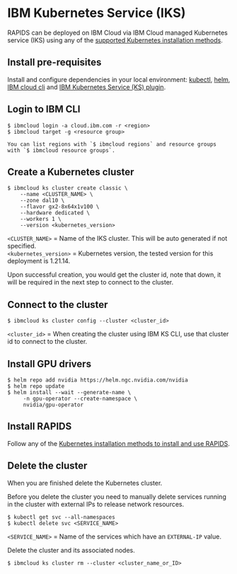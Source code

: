 # IBM Kubernetes Service (IKS)

RAPIDS can be deployed on IBM Cloud via IBM Cloud managed Kubernetes service (IKS) using any of the [supported Kubernetes installation methods](../../platforms/kubernetes).

## Install pre-requisites

Install and configure dependencies in your local environment: [kubectl](https://kubernetes.io/docs/tasks/tools/), [helm](https://helm.sh/), [IBM cloud cli](https://cloud.ibm.com/docs/cli?topic=cli-getting-started) and [IBM Kubernetes Service (KS) plugin](https://cloud.ibm.com/docs/containers?topic=containers-cs_cli_install).

## Login to IBM CLI

```shell
$ ibmcloud login -a cloud.ibm.com -r <region>
$ ibmcloud target -g <resource group>
```

```{note}
You can list regions with `$ ibmcloud regions` and resource groups with `$ ibmcloud resource groups`.
```

## Create a Kubernetes cluster

```shell
$ ibmcloud ks cluster create classic \
    --name <CLUSTER_NAME> \
    --zone dal10 \
    --flavor gx2-8x64x1v100 \
    --hardware dedicated \
    --workers 1 \
    --version <kubernetes_version>
```

`<CLUSTER_NAME>` = Name of the IKS cluster. This will be auto generated if not specified. <br>
`<kubernetes_version>` = Kubernetes version, the tested version for this deployment is 1.21.14. <br>

Upon successful creation, you would get the cluster id, note that down, it will be required in the next step to connect to the cluster.

## Connect to the cluster

```shell
$ ibmcloud ks cluster config --cluster <cluster_id>
```

`<cluster_id>` = When creating the cluster using IBM KS CLI, use that cluster id to connect to the cluster.

## Install GPU drivers

```shell
$ helm repo add nvidia https://helm.ngc.nvidia.com/nvidia
$ helm repo update
$ helm install --wait --generate-name \
     -n gpu-operator --create-namespace \
     nvidia/gpu-operator
```

## Install RAPIDS

Follow any of the [Kubernetes installation methods to install and use RAPIDS](../../platforms/kubernetes).

## Delete the cluster

When you are finished delete the Kubernetes cluster.

Before you delete the cluster you need to manually delete services running in the cluster with external IPs to release network resources.

```shell
$ kubectl get svc --all-namespaces
$ kubectl delete svc <SERVICE_NAME>
```

`<SERVICE_NAME>` = Name of the services which have an `EXTERNAL-IP` value.

Delete the cluster and its associated nodes.

```shell
$ ibmcloud ks cluster rm --cluster <cluster_name_or_ID>
```
